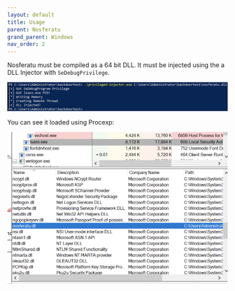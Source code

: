 ```yaml
---
layout: default
title: Usage
parent: Nosferatu
grand_parent: Windows
nav_order: 2
---
```


Nosferatu must be compiled as a 64 bit DLL. It must be injected using the a DLL Injector with `SeDebugPrivilege`.

![Injector](/assets/images/nosferatu/injector.png)

You can see it loaded using Procexp:

![Loaded DLL](/assets/images/nosferatu/loaded.png)

